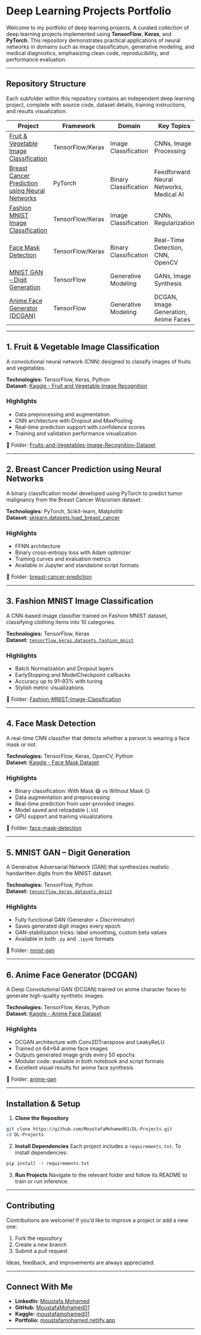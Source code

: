 # Deep Learning Projects Portfolio

Welcome to my portfolio of deep learning projects, A curated collection of deep learning projects implemented using **TensorFlow**, **Keras**, and **PyTorch**. This repository demonstrates practical applications of neural networks in domains such as image classification, generative modeling, and medical diagnostics, emphasizing clean code, reproducibility, and performance evaluation.

---

## Repository Structure

Each subfolder within this repository contains an independent deep learning project, complete with source code, dataset details, training instructions, and results visualization.

| Project                                                                                             | Framework        | Domain                | Key Topics                              |
| --------------------------------------------------------------------------------------------------- | ---------------- | --------------------- | --------------------------------------- |
| [Fruit & Vegetable Image Classification](#1-fruit--vegetable-image-classification)                  | TensorFlow/Keras | Image Classification  | CNNs, Image Processing                  |
| [Breast Cancer Prediction using Neural Networks](#2-breast-cancer-prediction-using-neural-networks) | PyTorch          | Binary Classification | Feedforward Neural Networks, Medical AI |
| [Fashion MNIST Image Classification](#3-fashion-mnist-image-classification)                         | TensorFlow/Keras | Image Classification  | CNNs, Regularization                    |
| [Face Mask Detection](#4-face-mask-detection)                                                       | TensorFlow/Keras | Binary Classification | Real-Time Detection, CNN, OpenCV        |
| [MNIST GAN – Digit Generation](#5-mnist-gan--digit-generation)                                      | TensorFlow       | Generative Modeling   | GANs, Image Synthesis                   |
| [Anime Face Generator (DCGAN)](#6-anime-face-generator-dcgan)                                       | TensorFlow       | Generative Modeling   | DCGAN, Image Generation, Anime Faces    |

---

## 1. Fruit & Vegetable Image Classification

A convolutional neural network (CNN) designed to classify images of fruits and vegetables.

**Technologies:** TensorFlow, Keras, Python  
**Dataset:** [Kaggle - Fruit and Vegetable Image Recognition](https://www.kaggle.com/datasets/kritikseth/fruit-and-vegetable-image-recognition)

### Highlights

* Data preprocessing and augmentation  
* CNN architecture with Dropout and MaxPooling  
* Real-time prediction support with confidence scores  
* Training and validation performance visualization

📁 Folder: [Fruits-and-Vegetables-Image-Recognition-Dataset](./Fruits-and-Vegetables-Image-Recognition-Dataset)

---

## 2. Breast Cancer Prediction using Neural Networks

A binary classification model developed using PyTorch to predict tumor malignancy from the Breast Cancer Wisconsin dataset.

**Technologies:** PyTorch, Scikit-learn, Matplotlib  
**Dataset:** [sklearn.datasets.load_breast_cancer](https://scikit-learn.org/stable/modules/generated/sklearn.datasets.load_breast_cancer.html)

### Highlights

* FFNN architecture  
* Binary cross-entropy loss with Adam optimizer  
* Training curves and evaluation metrics  
* Available in Jupyter and standalone script formats

📁 Folder: [breast-cancer-prediction](./breast-cancer-prediction)

---

## 3. Fashion MNIST Image Classification

A CNN-based image classifier trained on Fashion MNIST dataset, classifying clothing items into 10 categories.

**Technologies:** TensorFlow, Keras  
**Dataset:** [`tensorflow.keras.datasets.fashion_mnist`](https://www.tensorflow.org/datasets/catalog/fashion_mnist)

### Highlights

* Batch Normalization and Dropout layers  
* EarlyStopping and ModelCheckpoint callbacks  
* Accuracy up to 91–93% with tuning  
* Stylish metric visualizations

📁 Folder: [Fashion-MNIST-Image-Classification](./Fashion-MNIST-Image-Classification)

---

## 4. Face Mask Detection

A real-time CNN classifier that detects whether a person is wearing a face mask or not.

**Technologies:** TensorFlow, Keras, OpenCV, Python  
**Dataset:** [Kaggle - Face Mask Dataset](https://www.kaggle.com/datasets/omkargurav/face-mask-dataset)

### Highlights

* Binary classification: With Mask 😷 vs Without Mask 😐  
* Data augmentation and preprocessing  
* Real-time prediction from user-provided images  
* Model saved and reloadable (`.h5`)  
* GPU support and training visualizations

📁 Folder: [face-mask-detection](./face-mask-detection)

---

## 5. MNIST GAN – Digit Generation

A Generative Adversarial Network (GAN) that synthesizes realistic handwritten digits from the MNIST dataset.

**Technologies:** TensorFlow, Python  
**Dataset:** [`tensorflow.keras.datasets.mnist`](https://www.tensorflow.org/datasets/catalog/mnist)

### Highlights

* Fully functional GAN (Generator + Discriminator)  
* Saves generated digit images every epoch  
* GAN-stabilization tricks: label smoothing, custom beta values  
* Available in both `.py` and `.ipynb` formats

📁 Folder: [mnist-gan](./mnist-gan)

---

## 6. Anime Face Generator (DCGAN)

A Deep Convolutional GAN (DCGAN) trained on anime character faces to generate high-quality synthetic images.

**Technologies:** TensorFlow, Keras, Python  
**Dataset:** [Kaggle - Anime Face Dataset](https://www.kaggle.com/splcher/animefacedataset)

### Highlights

* DCGAN architecture with Conv2DTranspose and LeakyReLU  
* Trained on 64×64 anime face images  
* Outputs generated image grids every 50 epochs  
* Modular code: available in both notebook and script formats  
* Excellent visual results for anime face synthesis

📁 Folder: [anime-gan](./anime-gan)

---

## Installation & Setup

1. **Clone the Repository**

```bash
git clone https://github.com/MoustafaMohamed01/DL-Projects.git
cd DL-Projects
````

2. **Install Dependencies**
   Each project includes a `requirements.txt`. To install dependencies:

```bash
pip install -r requirements.txt
```

3. **Run Projects**
   Navigate to the relevant folder and follow its README to train or run inference.

---

## Contributing

Contributions are welcome! If you’d like to improve a project or add a new one:

1. Fork the repository
2. Create a new branch
3. Submit a pull request

Ideas, feedback, and improvements are always appreciated.

---

## Connect With Me

* **LinkedIn:** [Moustafa Mohamed](https://www.linkedin.com/in/moustafamohamed01/)
* **GitHub:** [MoustafaMohamed01](https://github.com/MoustafaMohamed01)
* **Kaggle:** [moustafamohamed01](https://www.kaggle.com/moustafamohamed01)
* **Portfolio:** [moustafamohamed.netlify.app](https://moustafamohamed.netlify.app/)

---
